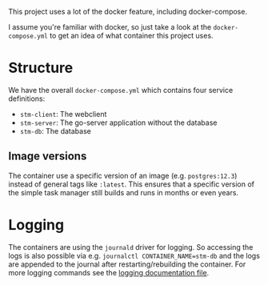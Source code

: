 This project uses a lot of the docker feature, including docker-compose.

I assume you're familiar with docker, so just take a look at the `docker-compose.yml` to get an idea of what container this project uses.

# Structure

We have the overall `docker-compose.yml` which contains four service definitions:

* `stm-client`: The webclient
* `stm-server`: The go-server application without the database
* `stm-db`: The database

## Image versions

The container use a specific version of an image (e.g. `postgres:12.3`) instead of general tags like `:latest`.
This ensures that a specific version of the simple task manager still builds and runs in months or even years.

# Logging

The containers are using the `journald` driver for logging.
So accessing the logs is also possible via e.g. `journalctl CONTAINER_NAME=stm-db` and the logs are appended to the journal after restarting/rebuilding the container.
For more logging commands see the [logging documentation file](./logging.md).